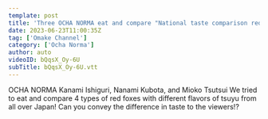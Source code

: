 ```yaml
---
template: post
title: 'Three OCHA NORMA eat and compare "National taste comparison red kitsune udon"!'
date: 2023-06-23T11:00:35Z
tag: ['Omake Channel']
category: ['Ocha Norma']
author: auto 
videoID: bQqsX_Oy-6U
subTitle: bQqsX_Oy-6U.vtt
---
```

OCHA NORMA Kanami Ishiguri, Nanami Kubota, and Mioko Tsutsui
We tried to eat and compare 4 types of red foxes with different flavors of tsuyu from all over Japan!
Can you convey the difference in taste to the viewers!?

